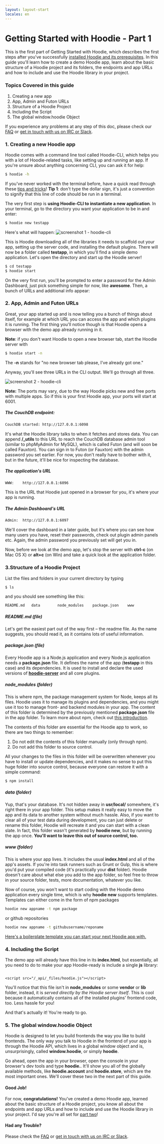 ```yaml
---
layout: layout-start
locales: en
---
```


# Getting Started with Hoodie - Part 1

This is the first part of Getting Started with Hoodie, which describes the first steps after you've successfully [installed Hoodie and its prerequisites](/en/start/). In this guide you'll learn how to create a demo Hoodie app, learn about the basic structure of a Hoodie project and its folders, the endpoints and app URLs and how to include and use the Hoodie library in your project.

### Topics Covered in this guide

1. Creating a new app
2. App, Admin and Futon URLs
3. Structure of a Hoodie Project
4. Including the Script
5. The global window.hoodie Object

If you experience any problems at any step of this doc, please check our <a href="http://faq.hood.ie" target="_blank">FAQ</a> or [get in touch with us on IRC or Slack](http://hood.ie/chat).

### 1. Creating a new Hoodie app

Hoodie comes with a command line tool called Hoodie-CLI, which helps you with a lot of Hoodie-related tasks, like setting up and running an app. If you're unsure about anything concerning CLI, you can ask it for help:

```bash
$ hoodie -h
```

If you've never worked with the terminal before, have a quick read through these <a href="http://blog.teamtreehouse.com/introduction-to-the-mac-os-x-command-line" target="_blank">tips and tricks</a>! **Tip 1**: don't type the dollar sign, it's just a convention to signify that this line of code should be run in a terminal.

The very first step is **using Hoodie-CLI to instantiate a new application**. In your terminal, go to the directory you want your application to be in and enter:

```bash
$ hoodie new testapp
```

Here's what will happen:
![screenshot 1 - hoodie-cli](./dist/hoodie_new_testapp.gif)

This is Hoodie downloading all of the libraries it needs to scaffold out your app, setting up the server code, and installing the default plugins. There will now be a folder called **testapp**, in which you'll find a simple demo application. Let's open the directory and start up the Hoodie server!

```bash
$ cd testapp
$ hoodie start
```

On the very first run, you'll be prompted to enter a password for the Admin Dashboard, just pick something simple for now, like **awesome**. Then, a bunch of URLs and additional info appear:

### 2. App, Admin and Futon URLs

Great, your app started up and is now telling you a bunch of things about itself, for example at which URL you can access the app and which plugins it is running. The first thing you'll notice though is that Hoodie opens a browser with the demo app already running in it.

**Note**: if you don't want Hoodie to open a new browser tab, start the Hoodie server with

```bash
$ hoodie start -n
```

The **-n** stands for "no new browser tab please, I've already got one."

Anyway, you'll see three URLs in the CLI output. We'll go through all three.

![screenshot 2 - hoodie-cli](./dist/hoodie_start.gif)

**Note:** The ports may vary, due to the way Hoodie picks new and free ports with multiple apps. So if this is your first Hoodie app, your ports will start at 6001.

##### The CouchDB endpoint:

```bash
CouchDB started: http://127.0.0.1:6098
```

It's what the Hoodie library talks to when it fetches and stores data. You can append **/_utils** to this URL to reach the CouchDB database admin tool (similar to phpMyAdmin for MySQL), which is called Futon (and will soon be called Fauxton). You can sign in to Futon (or Fauxton) with the admin password you set earlier. For now, you don't really have to bother with it, but in the future, it'll be nice for inspecting the database.

##### The application's URL

```bash
WWW:    http://127.0.0.1:6096
```

This is the URL that Hoodie just opened in a browser for you, it's where your app is running.


##### The Admin Dashboard's URL

```bash
Admin:  http://127.0.0.1:6097
```

We'll cover the dashboard in a later guide, but it's where you can see how many users you have, reset their passwords, check out plugin admin panels etc. Again, the admin password you previously set will get you in.

Now, before we look at the demo app, let's stop the server with **ctrl-c** (on Mac OS X) or **alt+c** (on Win) and take a quick look at the application folder.

### 3.Structure of a Hoodie Project

List the files and folders in your current directory by typing

```bash
$ ls
```
and you should see something like this:

```bash
README.md   data        node_modules    package.json    www
```

##### README.md (file)

Let's get the easiest part out of the way first – the readme file.
As the name suggests, you should read it, as it contains lots of useful information.

##### package.json (file)

Every Hoodie app is a Node.js application and every Node.js application needs a **package.json** file. It defines the name of the app (**testapp** in this case) and its dependencies. It is used to install and declare the used versions of [**hoodie-server**](https://github.com/hoodiehq/hoodie-server) and all core plugins.

##### node_modules (folder)

This is where npm, the package management system for Node, keeps all its files. Hoodie uses it to manage its plugins and dependencies, and you might use it too to manage front- and backend modules in your app. The content of this folder is determined by the previously mentioned **package.json** file in the app folder. To learn more about npm, check out <a href="http://howtonode.org/introduction-to-npm" target="_blank">this introduction</a>.

The contents of this folder are essential for the Hoodie app to work, so there are two things to remember:

1. Do not edit the contents of this folder manually (only through npm).
2. Do not add this folder to source control.

All your changes to the files in this folder will be overwritten whenever you have to install or update dependencies, and it makes no sense to put this huge folder into source control, because everyone can restore it with a simple command:

```bash
$ npm install
```

##### data (folder)

Yup, that's your database. It's not hidden away in **usr/local/** somewhere, it's right there in your app folder. This setup makes it really easy to move the app and its data to another system without much hassle. Also, if you want to clear all of your test data during development, you can just delete or rename this folder, Hoodie will recreate it and you can start with a clean slate. In fact, this folder wasn't generated by **hoodie new**, but by running the app once. **You'll want to leave this out of source control, too.**

##### www (folder)

This is where your app lives. It includes the usual **index.html** and all of the app's assets. If you're into task runners such as Grunt or Gulp, this is where you'd put your compiled code (it's practically your **dist** folder). Hoodie doesn't care about what else you add to the app folder, so feel free to throw in your source folder, tests, more documentation, whatever you like.

Now of course, you won't want to start coding with the Hoodie demo application every single time, which is why **hoodie new** supports templates. Templates can either come in the form of npm packages

```bash
hoodie new appname -t npm package
```
or github repositories

```bash
hoodie new appname -t githubusername/reponame
```

<a href="https://github.com/zoepage/hoodie-boilerplate" target="_blank">Here's a boilerplate template you can start your next Hoodie app with.</a>

### 4. Including the Script

The demo app will already have this line in its **index.html**, but essentially, all you need to do to make your app Hoodie-ready is include a single **js** library:

<pre><code class="language-markup">
&lt;script src="/_api/_files/hoodie.js"&gt;&lt;/script&gt;
</code></pre>

You'll notice that this file isn't in **node_modules** or some **vendor** or **lib** folder, instead, it is *served directly by the Hoodie server itself*. This is cool because it automatically contains all of the installed plugins' frontend code, too. Less hassle for you!

And that's actually it! You're ready to go.

### 5. The global window.hoodie Object

Hoodie is designed to let you build frontends the way you like to build frontends. The only way you talk to Hoodie in the frontend of your app is through the Hoodie API, which lives in a global window object and is, unsurprisingly, called **window.hoodie**, or simply **hoodie**.

Go ahead, open the app in your browser, open the console in your browser's dev tools and type **hoodie.**. It'll show you all of the globally available methods, like **hoodie.account** and **hoodie.store**, which are the most important ones. We'll cover these two in the next part of this guide.

#### Good Job!

For now, **congratulations!** You've created a demo Hoodie app, learned about the basic structure of a Hoodie project, you know all about the endpoints and app URLs and how to include and use the Hoodie library in your project. I'd say you're all set for [part two](/en/tutorials/)!

#### Had any Trouble?

Please check the <a href="http://faq.hood.ie" target="_blank">FAQ</a> or [get in touch with us on IRC or Slack](http://hood.ie/chat).



